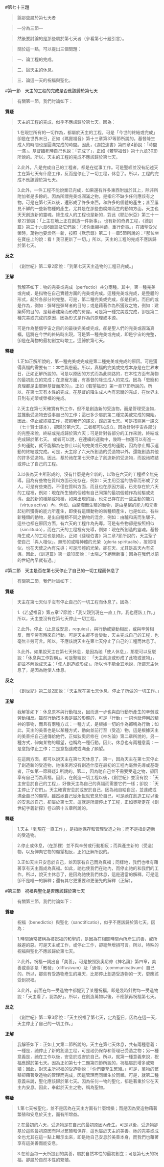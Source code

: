#第七十三題

>論那些屬於第七天者

>—分為三節—

>然後要討論的是那些屬於第七天者（參看第七十題引言）。

>關於這一點，可以提出三個問題：

>一、論工程的完成。

>二、論天主的休息。

>三、論這一天的祝福與聖化。


#第一節　天主的工程的完成是否應該歸於第七天

>有關第一節，我們討論如下：

**質疑**	
>天主的工程的完成，似乎不應該歸於第七天。因為：

>1.在現世所有的一切作為，都屬於天主的工程。可是「今世的終結或完成」卻是在世界末日，正如《瑪竇福音》第十三章第37等節所說的。基督降生成人的時間也是圓滿完成的時間。因此，《迦拉達書》第四章4節說：「時間一滿」。基督臨死時自己也說：「完成了」，正如《若望福音》第十九章30節所說的。所以，天主的工程的完成不應該歸於第七天。

>2.此外，凡是完成自己的工程者，都是在從事工作。可是聖經並沒有記述天主在第七天有什麼工作，反而是停止了一切工程，休息了。所以，工程的完成不應該歸於第七天。

>3.此外，一件工程不能說業已完成，如果還有許多東西附加於其上，除非所附加者是多餘的。因為所謂完美或圓滿之物，是指它不缺少任何應該有之物。可是在第七天以後，還形成了許多東西，和許多的個體的產生；甚至屢見不鮮的一些新物種的產生，尤其是在那些由腐爛而生的動物方面。天主也天天創造新的靈魂。降生成人的工程也是新的，對此《耶肋米亞》第三十一章22節說：「上主在地上正在創造一件新事」。也有新的奇異工程，《德訓篇》第三十六章6節論及它們說：「求你重顯神蹟，重行奇事。」在諸聖受光榮時，萬物也要煥然一新，按照《默示錄》第二十一章5節所說的：「那位坐在寶座上的說：看！我已更新了一切。」所以，天主的工程的完成不應該歸於第七天。

**反之**	 
>《創世紀》第二章2節說：「到第七天天主造物的工程已完成。」

**正解**	
>我解答如下：物的完美或完成（perfectio）共分兩種。其中，第一種完美或完成，是指物在自己實體方面的完美或完成。這種完美或完成，是整體的形式，起於各部分的完整。可是，第二種完美或完成，卻是目的。而目的或是作為，例如︰彈琴是彈琴者的目的；或是藉著作為所獲致之物，例如︰建築師的目的，是藉著建築而形成的房屋。可是第一種完美或完成，卻是第二種完美或完成的原因，因為形式是作為的原理或本源。

>可是作為整個宇宙之目的的最後完美或完成，卻是聖人們的完美或圓滿真福，這將在今世的終結時出現。可是第一種完美或完成，即是宇宙的完整，卻是在萬物的最初創立時竣工。這歸於第七天。

**釋疑**	
>1.正如正解所說的，第一種完美或完成是第二種完美或完成的原因。可是獲得真福的需要有二：本性與恩寵。所以，真福的完美或完成本身是在世界末日，正如正解所說的。可是以原因的方式而為此開路的，在本性方面有萬物的最初創立的完成；在恩寵方面，有基督的降生成人的完成，因為「恩寵和真理都是由耶穌基督而來的」，正如《若望福音》第一章17節所說的。所以，在第七天有本性的完成，在基督的降生成人內有恩寵的完成，在世界末日則有光榮或榮福的完成。

>2.天主在第七天確實有所工作，但不是創造新的受造物，而是管理受造物，並推動受造物去從事自己的工作；這已多少屬於第二種完美或完成的開始。因此，停止或終結工作，按照我們的譯文，歸於第七天。可是按照另一譯文（七十賢士譯本），卻歸於第六天。二者都可以成立。因為針對宇宙各部分的完整來說，終結或完成歸於第六天；可是針對各部分的工作來說，終結或完成歸於第七天。
或者可以說，在連續的運動中，幾時一物還可以有進一步的運動，就不能稱為在停止以前的完美或已完成的運動，因為停止顯示運動的終結或完成。可是，天主除了六天所創造的受造物以外，還能創造其他的許多受造物。因此，基於祂在第七天停止了創造新的受造物，而說祂終結或停止了自己的工程。

>3.以後為天主所形成的，沒有什麼是完全新的，以致在六天的工程裡全無先導。因為有些物在質料方面已先存在，例如：天主用亞當的肋骨而形成了女人。可是有些東西，不僅在質料方面，而且也在原因方面，已先存在於六天的工程裡，例如：現在所生殖的個體有自己同類的最初個體作為前驅或先導。至於新的種類或物種，如果出現的話，也先已存在於一些主動的能力（virtus activa）內。例如，由腐爛而生殖的動物，是由星宿的能力和元素起初所獲得的能力所產生，即使有這類動物的新種類產生，也是如此。有些新種類的動物，是出自種類不同之動物的混合，例如︰由驢和馬而生騾子。這些也都在原因方面，有六天的工程作為先導。可是有些物卻是按照相似（similitudo），而在六天的工程裡有先導，例如︰現在所創造的靈魂。基督降生成人的工程也是如此，正如《斐理伯書》第二章7節所說的，天主聖子使自己「與人相似」。無形的或精神體的光榮（gloria spiritualis），按照相似，也在天使之內有先導；可是形體的光榮，卻在天、尤其是高天內有先導。因此，《訓道篇》第一章10節說：「太陽之下絕無新事；因為在我們以前的世紀內早就有過。」

#第二節　天主是否在第七天停止了自己的一切工程而休息了

>有關第二節，我們討論如下：

**質疑**	
>天主在第七天似乎沒有停止自己的一切工程而休息了。因為：

>1.《若望福音》第五章17節說：「我父親到現在一直工作，我也應該工作。」所以，天主並沒有在第七天停止一切工程。

>2.此外，停止（止息或安息，requies），與行動或變動相反，或與辛勞相反，而辛勞有時來自行動。可是天主卻不會變動，天主完成自己的工程，也毫無辛勞可言。所以，不應該說天主在第七天停止了自己的工程而休息了。

>3.此外，如果說天主在第七天休息，是因為祂「使人休息」，那麼可以反駁說：「休息與工作對稱」。可是聖經說︰「天主創造或形成了此物或彼物」，卻並不解說成天主：「使人創造或形成」。所以也不能合宜地說，所謂天主休息了，是因為祂使人休息。

**反之**	 
>《創世紀》第二章2節說：「天主就在第七天休息，停止了所做的一切工作。」

**正解**	
>我解答如下：休息原本與行動相反，因而進一步也與由行動所產生的辛勞或勞動相反。雖然行動按本義是屬於形體的，可是「行動」一詞也延伸用於精神的事物，而且有兩種方式：一種方式，是根據一切的作為都稱為行動；如此，天主的美善也是以某種方式，動向並前行至（受造）物，這是根據天主的美善把自己通傳給他們，正如狄奧尼修在《神名論》第二章所說的。另一種方式，伸向某物的願望，也稱為一種行動。因此，休息也有兩種意義：一是意指停止工作；二是意指達成或滿全了願望。

>在這兩方面，都可以說天主在第七天休息了。第一，因為天主在第七天停止了創造新的受造物，祂後來再沒有創造什麼在最初的工程內毫無先導或基礎者，正如第一節釋疑3.所說的。第二，因為祂自己並不需要受造之物，卻因享有自己而為真福。因此，在創造一切工程以後，《創世紀》並沒有說：「天主安息於自己的工程」，好像天主為自己的真福而需要它們一樣；卻說：「天主停止了它們」。天主確實安息於或安於自己，因為祂自給自足，並達成或滿全自己的願望。雖然祂自己從永恆就安息於自己，可是祂在創造工程以後的安息於自己，卻屬於第七天。這就是所謂停止了工程，正如奧斯定在《創世紀字義新探》卷四第十五章所說的。

**釋疑**	
>1.天主「到現在一直工作」，是指祂保存和管理受造之物；而不是指創造新的受造物。

>2.停止或休息，（在那裡）並不與辛勞或行動相反；而與產生新的（受造）物，以及伸向它物的願望相反，正如正解所說的。

>3.正如天主只安息於自己，並因享有自己而為真福；同樣地，我們也唯有藉著享有天主而成為真福。如此，祂也使我們在祂內，而停止祂的和我們的工作。所以，說天主休息了，是因為祂使我們休息，這是適當的解釋。可是這卻不是唯一的解釋；還有其它更重要和更優先的解釋（正解）。

#第三節　祝福與聖化是否應該歸於第七天

>有關第三節，我們討論如下：

**質疑**	
>祝福（benedictio）與聖化（sanctificatio），似乎不應該歸於第七天。因為：

>1.時間通常被稱為被祝福的和聖的，是因為在相關時間內所產生的善，或所躲避的惡。可是天主或工作，或停止工作，卻毫無增損可言。所以，特殊的祝福與聖化不應該歸於第七天。

>2.此外，祝福一詞出自「美善」。可是按照狄奧尼修《神名論》第四章，美善或善卻是「散發」（diffusivum）及「通傳」（communicativum）自己的。所以，那些有受造物產生的幾天，比那停止創造受造物的一天，更應該受到祝福。

>3.此外，前面在每一受造物中都提到了某種祝福，即是幾時針對每一受造物說：「天主看了，認為好」。所以，在創造萬物以後，不應該再祝福第七天。

**反之**	 
>《創世紀》第二章3節說：「天主祝福了第七天，定為聖日，因為在這一天，天主停止了自己的一切工作。」

**正解**	
>我解答如下：正如上文第二節所說的。天主在第七天休息，共有兩種意義：一種是，祂停止了新的創造工程，可是祂仍保存和管理已受造之物；另一種意義是，祂在工作以後，安息於或安於自己。所以，就第一種意義來說，祝福應歸於第七天。因為正如第七十二題第四節所說的，祝福屬於增多或繁殖；因此，對天主所祝福的受造物說：「你們要孳生繁殖。」可是，萬物的繁殖卻藉著受造物的管理而完成，因這管理而同類生於同類。可是，就第二種意義來說，聖化應該歸於第七天。因為任何一物的聖化，都是著重於它在天主內安息。因此，奉獻於天主之物，稱為聖物。

**釋疑**	
>1.第七天被聖化，並不是因為在天主方面有什麼增損；而是因為受造物藉著繁殖和安息於天主，而有所增益。

>2.在最初的六天，受造物是在自己的最初原因內產生。可是以後，受造物卻基於這些最初原因而得以繁殖和保存，這也屬於天主的美善。祂的完美或成全也尤其在這一點上顯示出來，即是祂自己安息於美善本身，而我們也藉著享有這美善而能安息。

>3.在前面每一天所提到的美善，屬於自然本性的最初創立；可是第七天的祝福，卻屬於自然本性的繁殖。
